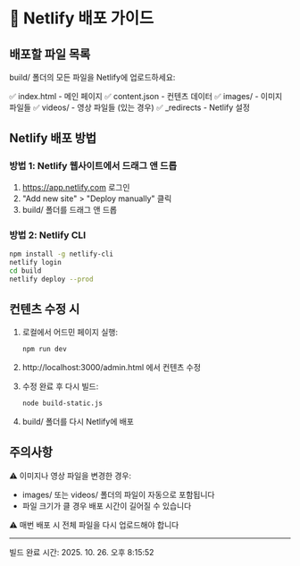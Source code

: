 # 🚀 Netlify 배포 가이드

## 배포할 파일 목록

build/ 폴더의 모든 파일을 Netlify에 업로드하세요:

✅ index.html         - 메인 페이지
✅ content.json       - 컨텐츠 데이터
✅ images/            - 이미지 파일들
✅ videos/            - 영상 파일들 (있는 경우)
✅ _redirects         - Netlify 설정

## Netlify 배포 방법

### 방법 1: Netlify 웹사이트에서 드래그 앤 드롭
1. https://app.netlify.com 로그인
2. "Add new site" > "Deploy manually" 클릭
3. build/ 폴더를 드래그 앤 드롭

### 방법 2: Netlify CLI
```bash
npm install -g netlify-cli
netlify login
cd build
netlify deploy --prod
```

## 컨텐츠 수정 시

1. 로컬에서 어드민 페이지 실행:
   ```bash
   npm run dev
   ```

2. http://localhost:3000/admin.html 에서 컨텐츠 수정

3. 수정 완료 후 다시 빌드:
   ```bash
   node build-static.js
   ```

4. build/ 폴더를 다시 Netlify에 배포

## 주의사항

⚠️ 이미지나 영상 파일을 변경한 경우:
   - images/ 또는 videos/ 폴더의 파일이 자동으로 포함됩니다
   - 파일 크기가 클 경우 배포 시간이 길어질 수 있습니다

⚠️ 매번 배포 시 전체 파일을 다시 업로드해야 합니다

---

빌드 완료 시간: 2025. 10. 26. 오후 8:15:52
